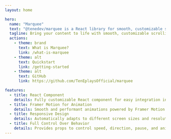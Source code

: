 ```yaml
---
layout: home

hero:
  name: "Marquee"
  text: "@tenedev/marquee is a React library for smooth, customizable scrolling text."
  tagline: Bring your content to life with smooth, customizable scrolling text.
  actions:
    - theme: brand
      text: What is Marquee?
      link: /what-is-marquee
    - theme: alt
      text: Quickstart
      link: /getting-started
    - theme: alt
      text: GitHub
      link: https://github.com/TenEplaysOfficial/marquee

features:
  - title: React Component
    details: Fully customizable React component for easy integration into any project.
  - title: Framer Motion for Animation
    details: Smooth and performant animations powered by Framer Motion.
  - title: Responsive Design
    details: Automatically adapts to different screen sizes and resolutions.
  - title: Full Control Over Behavior
    details: Provides props to control speed, direction, pause, and animation behavior.
---
```

